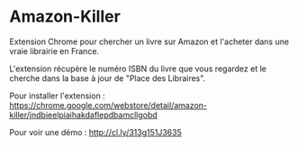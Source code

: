 Amazon-Killer
=============

Extension Chrome pour chercher un livre sur Amazon et l'acheter dans une vraie librairie en France.

L'extension récupère le numéro ISBN du livre que vous regardez et le cherche dans la base à jour de "Place des Libraires".

Pour installer l'extension : https://chrome.google.com/webstore/detail/amazon-killer/jndbieelpiaihakdaflepdbamcllgobd

Pour voir une démo : http://cl.ly/313g151J3635

